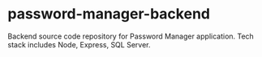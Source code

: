 # password-manager-backend
Backend source code repository for Password Manager application. Tech stack includes Node, Express, SQL Server.
